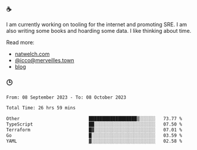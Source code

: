 ### ☕

I am currently working on tooling for the internet and promoting SRE. I am also writing some books and hoarding some data. I like thinking about time. 

Read more:

 - [natwelch.com](https://natwelch.com)
 - [@icco@merveilles.town](https://merveilles.town/@icco)
 - [blog](https://writing.natwelch.com)

### 🕒

<!--START_SECTION:waka-->

```txt
From: 08 September 2023 - To: 08 October 2023

Total Time: 26 hrs 59 mins

Other                          ██████████████████▒░░░░░░   73.77 %
TypeScript                     ██░░░░░░░░░░░░░░░░░░░░░░░   07.50 %
Terraform                      █▓░░░░░░░░░░░░░░░░░░░░░░░   07.01 %
Go                             █░░░░░░░░░░░░░░░░░░░░░░░░   03.59 %
YAML                           ▓░░░░░░░░░░░░░░░░░░░░░░░░   02.58 %
```

<!--END_SECTION:waka-->

